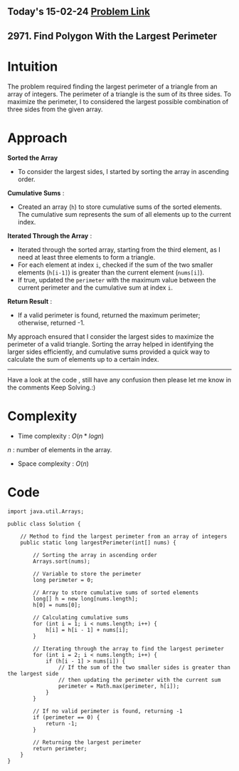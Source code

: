 ## Today's 15-02-24 [Problem Link](https://leetcode.com/problems/find-polygon-with-the-largest-perimeter/description/?envType=daily-question&envId=2024-02-15)
## 2971. Find Polygon With the Largest Perimeter

# Intuition
<!-- Describe your first thoughts on how to solve this problem. -->
The problem required finding the largest perimeter of a triangle from an array of integers. The perimeter of a triangle is the sum of its three sides. To maximize the perimeter, I to considered the largest possible combination of three sides from the given array.

# Approach
<!-- Describe your approach to solving the problem. -->
**Sorted the Array** 
- To consider the largest sides, I started by sorting the array in ascending order.

**Cumulative Sums** :
- Created an array (`h`) to store cumulative sums of the sorted elements. The cumulative sum represents the sum of all elements up to the current index.

**Iterated Through the Array** :
- Iterated through the sorted array, starting from the third element, as I need at least three elements to form a triangle. 
- For each element at index `i`, checked if the sum of the two smaller elements (`h[i-1]`) is greater than the current element (`nums[i]`). 
- If true, updated the `perimeter` with the maximum value between the current perimeter and the cumulative sum at index `i`.

**Return Result** :
- If a valid perimeter is found, returned the maximum perimeter; otherwise, returned -1.

My approach ensured that I consider the largest sides to maximize the perimeter of a valid triangle. Sorting the array helped in identifying the larger sides efficiently, and cumulative sums provided a quick way to calculate the sum of elements up to a certain index.

---
Have a look at the code , still have any confusion then please let me know in the comments
Keep Solving.:)

# Complexity
- Time complexity : $O(n*logn)$
<!-- Add your time complexity here, e.g. $$O(n)$$ -->
$n$ : number of elements in the array.
- Space complexity : $O(n)$
<!-- Add your space complexity here, e.g. $$O(n)$$ -->

# Code
```
import java.util.Arrays;

public class Solution {
    
    // Method to find the largest perimeter from an array of integers
    public static long largestPerimeter(int[] nums) {
        
        // Sorting the array in ascending order
        Arrays.sort(nums);
        
        // Variable to store the perimeter
        long perimeter = 0;
        
        // Array to store cumulative sums of sorted elements
        long[] h = new long[nums.length];
        h[0] = nums[0];
        
        // Calculating cumulative sums
        for (int i = 1; i < nums.length; i++) {
            h[i] = h[i - 1] + nums[i];
        }
        
        // Iterating through the array to find the largest perimeter
        for (int i = 2; i < nums.length; i++) {
            if (h[i - 1] > nums[i]) {
                // If the sum of the two smaller sides is greater than the largest side
                // then updating the perimeter with the current sum
                perimeter = Math.max(perimeter, h[i]);
            }
        }
        
        // If no valid perimeter is found, returning -1
        if (perimeter == 0) {
            return -1;
        }
        
        // Returning the largest perimeter
        return perimeter;
    }
}
```